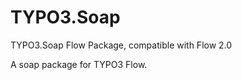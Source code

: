 TYPO3.Soap
==========

TYPO3.Soap Flow Package, compatible with Flow 2.0

A soap package for TYPO3 Flow.

